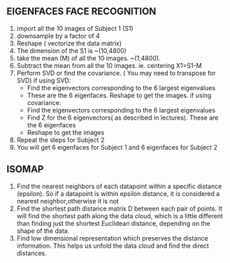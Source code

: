 EIGENFACES FACE RECOGNITION
---------------------------
1) import all the 10 images of Subject 1 (S1)
2) downsample by a factor of 4
3) Reshape ( vectorize the data matrix)
4) The dimension of the S1 is ~(10,4800)
5) take the mean (M) of all the 10 images. ~(1,4800).
6) Subtract the mean from all the 10 images. ie. centering X1=S1-M
7) Perform SVD or find the covariance. ( You may need to transpose for SVD)
if using SVD:
	* Find the eigenvectors corresponding to the 6 largest eigenvalues
	* These are the 6 eigenfaces. Reshape to get the images.
if using covariance:
	* Find the eigenvectors corresponding to the 6 largest eigenvalues
	* Find Z for the 6 eigenvectors( as described in lectures). These are the 6 eigenfaces
	* Reshape to get the images
8) Repeat the steps for Subject 2
9) You will get 6 eigenfaces for Subject 1 and 6 eigenfaces for Subject 2



ISOMAP
------
1) Find the nearest neighbors of each datapoint within a specific distance (epsilon). So if a datapoint is within epsilon distance, it is considered a nearest neighbor,otherwise it is not
2) Find the shortest path distance matrix D between each pair of points. It will find the shortest path along the data cloud, which is a little different than finding just the shortest Euclidean distance, depending on the shape of the data.
3) Find low dimensional representation which preserves the distance information. This helps us unfold the data cloud and find the direct distances.
